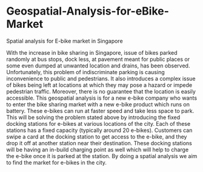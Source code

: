 # Geospatial-Analysis-for-eBike-Market
Spatial analysis for E-bike market in Singapore

With the increase in bike sharing in Singapore, issue of bikes parked randomly at bus
stops, dock less, at pavement meant for public places or some even dumped at unwanted
location and drains, has been observed. Unfortunately, this problem of indiscriminate
parking is causing inconvenience to public and pedestrians. It also introduces a complex
issue of bikes being left at locations at which they may pose a hazard or impede pedestrian
traffic. Moreover, there is no guarantee that the location is easily accessible.
This geospatial analysis is for a new e-bike company who wants to enter the bike sharing
market with a new e-bike product which runs on battery. These e-bikes can run at faster
speed and take less space to park. This will be solving the problem stated above by
introducing the fixed docking stations for e-bikes at various locations of the city. Each of
these stations has a fixed capacity (typically around 20 e-bikes). Customers can swipe a
card at the docking station to get access to the e-bike, and they drop it off at another
station near their destination. These docking stations will be having an in-build charging
point as well which will help to charge the e-bike once it is parked at the station. By doing
a spatial analysis we aim to find the market for e-bikes in the city.
